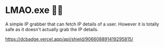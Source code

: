 # LMAO.exe 👨‍💻
 A simple IP grabber that can fetch IP
 details of a user. However it is totally
 safe as it doesn't actually grab the IP
 details.

 <https://dcbadge.vercel.app/api/shield/906608891419295815/>
